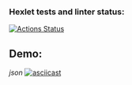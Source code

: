 ### Hexlet tests and linter status:
[![Actions Status](https://github.com/mi-sanity/python-project-50/actions/workflows/hexlet-check.yml/badge.svg)](https://github.com/mi-sanity/python-project-50/actions)


## Demo:
*json*
[![asciicast](https://asciinema.org/a/xj5KMVEnqTFFXbla8ZIfYRPTk.svg)](https://asciinema.org/a/xj5KMVEnqTFFXbla8ZIfYRPTk)
